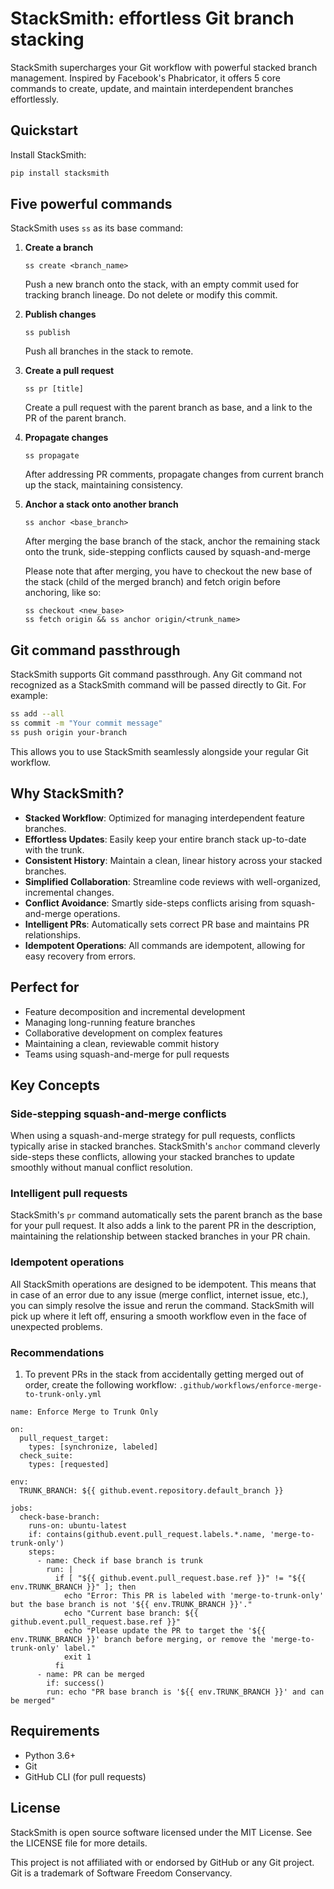 # StackSmith: effortless Git branch stacking

StackSmith supercharges your Git workflow with powerful stacked branch management. Inspired by Facebook's Phabricator, it offers 5 core commands to create, update, and maintain interdependent branches effortlessly.

## Quickstart

Install StackSmith:

```bash
pip install stacksmith
```

## Five powerful commands

StackSmith uses `ss` as its base command:

1. **Create a branch**
   ```
   ss create <branch_name>
   ```
   Push a new branch onto the stack, with an empty commit used for tracking branch lineage. Do not delete or modify this commit.

2. **Publish changes**
   ```
   ss publish
   ```
   Push all branches in the stack to remote.

3. **Create a pull request**
   ```
   ss pr [title]
   ```
   Create a pull request with the parent branch as base, and a link to the PR of the parent branch.

4. **Propagate changes**
   ```
   ss propagate
   ```
   After addressing PR comments, propagate changes from current branch up the stack, maintaining consistency.

5. **Anchor a stack onto another branch**
   ```
   ss anchor <base_branch>
   ```
   After merging the base branch of the stack, anchor the remaining stack onto the trunk, side-stepping conflicts caused by squash-and-merge
   
   Please note that after merging, you have to checkout the new base of the stack (child of the merged branch) and fetch origin before anchoring, like so:
   ```
   ss checkout <new_base> 
   ss fetch origin && ss anchor origin/<trunk_name>
   ```

## Git command passthrough

StackSmith supports Git command passthrough. Any Git command not recognized as a StackSmith command will be passed directly to Git. For example:

```bash
ss add --all
ss commit -m "Your commit message"
ss push origin your-branch
```

This allows you to use StackSmith seamlessly alongside your regular Git workflow.

## Why StackSmith?

- **Stacked Workflow**: Optimized for managing interdependent feature branches.
- **Effortless Updates**: Easily keep your entire branch stack up-to-date with the trunk.
- **Consistent History**: Maintain a clean, linear history across your stacked branches.
- **Simplified Collaboration**: Streamline code reviews with well-organized, incremental changes.
- **Conflict Avoidance**: Smartly side-steps conflicts arising from squash-and-merge operations.
- **Intelligent PRs**: Automatically sets correct PR base and maintains PR relationships.
- **Idempotent Operations**: All commands are idempotent, allowing for easy recovery from errors.

## Perfect for

- Feature decomposition and incremental development
- Managing long-running feature branches
- Collaborative development on complex features
- Maintaining a clean, reviewable commit history
- Teams using squash-and-merge for pull requests

## Key Concepts

### Side-stepping squash-and-merge conflicts

When using a squash-and-merge strategy for pull requests, conflicts typically arise in stacked branches. StackSmith's `anchor` command cleverly side-steps these conflicts, allowing your stacked branches to update smoothly without manual conflict resolution.

### Intelligent pull requests

StackSmith's `pr` command automatically sets the parent branch as the base for your pull request. It also adds a link to the parent PR in the description, maintaining the relationship between stacked branches in your PR chain.

### Idempotent operations

All StackSmith operations are designed to be idempotent. This means that in case of an error due to any issue (merge conflict, internet issue, etc.), you can simply resolve the issue and rerun the command. StackSmith will pick up where it left off, ensuring a smooth workflow even in the face of unexpected problems.

### Recommendations
1. To prevent PRs in the stack from accidentally getting merged out of order, create the following workflow:
 `.github/workflows/enforce-merge-to-trunk-only.yml`
```
name: Enforce Merge to Trunk Only

on:
  pull_request_target:
    types: [synchronize, labeled]
  check_suite:
    types: [requested]

env:
  TRUNK_BRANCH: ${{ github.event.repository.default_branch }}

jobs:
  check-base-branch:
    runs-on: ubuntu-latest
    if: contains(github.event.pull_request.labels.*.name, 'merge-to-trunk-only')
    steps:
      - name: Check if base branch is trunk
        run: |
          if [ "${{ github.event.pull_request.base.ref }}" != "${{ env.TRUNK_BRANCH }}" ]; then
            echo "Error: This PR is labeled with 'merge-to-trunk-only' but the base branch is not '${{ env.TRUNK_BRANCH }}'."
            echo "Current base branch: ${{ github.event.pull_request.base.ref }}"
            echo "Please update the PR to target the '${{ env.TRUNK_BRANCH }}' branch before merging, or remove the 'merge-to-trunk-only' label."
            exit 1
          fi
      - name: PR can be merged
        if: success()
        run: echo "PR base branch is '${{ env.TRUNK_BRANCH }}' and can be merged"
```        

## Requirements

- Python 3.6+
- Git
- GitHub CLI (for pull requests)

## License

StackSmith is open source software licensed under the MIT License. See the LICENSE file for more details.

This project is not affiliated with or endorsed by GitHub or any Git project. Git is a trademark of Software Freedom Conservancy.